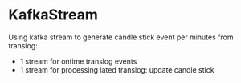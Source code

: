 # KafkaStream
Using kafka stream to generate candle stick event per minutes from translog:
- 1 stream for ontime translog events
- 1 stream for processing lated translog: update candle stick